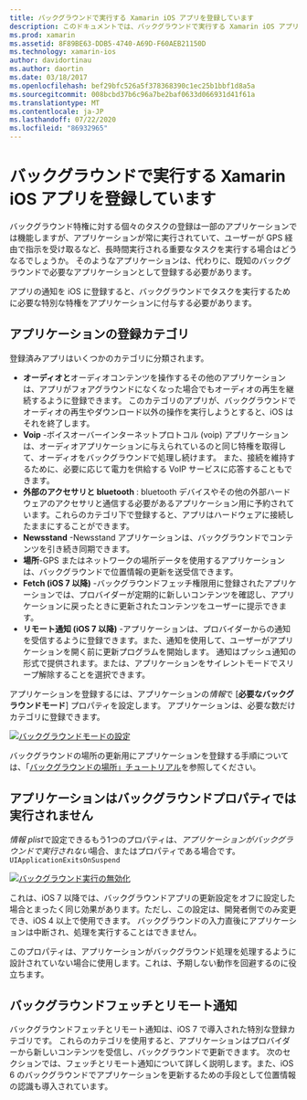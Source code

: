 ```yaml
---
title: バックグラウンドで実行する Xamarin iOS アプリを登録しています
description: このドキュメントでは、バックグラウンドで実行する Xamarin iOS アプリケーションを登録する方法について説明します。 オーディオアプリ、VoIP アプリ、外部のアクセサリ、bluetooth などについて説明します。
ms.prod: xamarin
ms.assetid: 8F89BE63-DDB5-4740-A69D-F60AEB21150D
ms.technology: xamarin-ios
author: davidortinau
ms.author: daortin
ms.date: 03/18/2017
ms.openlocfilehash: bef29bfc526a5f378368390c1ec25b1bbf1d8a5a
ms.sourcegitcommit: 008bcbd37b6c96a7be2baf0633d066931d41f61a
ms.translationtype: MT
ms.contentlocale: ja-JP
ms.lasthandoff: 07/22/2020
ms.locfileid: "86932965"
---
```

# <a name="registering-xamarinios-apps-to-run-in-the-background"></a>バックグラウンドで実行する Xamarin iOS アプリを登録しています

バックグラウンド特権に対する個々のタスクの登録は一部のアプリケーションでは機能しますが、アプリケーションが常に実行されていて、ユーザーが GPS 経由で指示を受け取るなど、長時間実行される重要なタスクを実行する場合はどうなるでしょうか。 そのようなアプリケーションは、代わりに、既知のバックグラウンドで必要なアプリケーションとして登録する必要があります。

アプリの通知を iOS に登録すると、バックグラウンドでタスクを実行するために必要な特別な特権をアプリケーションに付与する必要があります。

## <a name="application-registration-categories"></a>アプリケーションの登録カテゴリ

登録済みアプリはいくつかのカテゴリに分類されます。

- **オーディオと**オーディオコンテンツを操作するその他のアプリケーションは、アプリがフォアグラウンドになくなった場合でもオーディオの再生を継続するように登録できます。 このカテゴリのアプリが、バックグラウンドでオーディオの再生やダウンロード以外の操作を実行しようとすると、iOS はそれを終了します。
- **Voip** -ボイスオーバーインターネットプロトコル (voip) アプリケーションは、オーディオアプリケーションに与えられているのと同じ特権を取得して、オーディオをバックグラウンドで処理し続けます。 また、接続を維持するために、必要に応じて電力を供給する VoIP サービスに応答することもできます。
- **外部のアクセサリと bluetooth** : bluetooth デバイスやその他の外部ハードウェアのアクセサリと通信する必要があるアプリケーション用に予約されています。これらのカテゴリ下で登録すると、アプリはハードウェアに接続したままにすることができます。
- **Newsstand** -Newsstand アプリケーションは、バックグラウンドでコンテンツを引き続き同期できます。
- **場所**-GPS またはネットワークの場所データを使用するアプリケーションは、バックグラウンドで位置情報の更新を送受信できます。
- **Fetch (iOS 7 以降)** -バックグラウンドフェッチ権限用に登録されたアプリケーションでは、プロバイダーが定期的に新しいコンテンツを確認し、アプリケーションに戻ったときに更新されたコンテンツをユーザーに提示できます。
- **リモート通知 (iOS 7 以降)** -アプリケーションは、プロバイダーからの通知を受信するように登録できます。また、通知を使用して、ユーザーがアプリケーションを開く前に更新プログラムを開始します。 通知はプッシュ通知の形式で提供されます。または、アプリケーションをサイレントモードでスリープ解除することを選択できます。

アプリケーションを登録するには、アプリケーションの*情報*で [**必要なバックグラウンドモード**] プロパティを設定します。 アプリケーションは、必要な数だけカテゴリに登録できます。

 [![バックグラウンドモードの設定](registering-applications-to-run-in-background-images/bgmodes.png)](registering-applications-to-run-in-background-images/bgmodes.png#lightbox)

バックグラウンドの場所の更新用にアプリケーションを登録する手順については、「[バックグラウンドの場所」チュートリアル](~/ios/app-fundamentals/backgrounding/ios-backgrounding-walkthroughs/location-walkthrough.md)を参照してください。

## <a name="application-does-not-run-in-background-property"></a>アプリケーションはバックグラウンドプロパティでは実行されません

*情報 plist*で設定できるもう1つのプロパティは、*アプリケーションがバックグラウンドで実行されない*場合、またはプロパティである場合です。 `UIApplicationExitsOnSuspend`

 [![バックグラウンド実行の無効化](registering-applications-to-run-in-background-images/plist.png)](registering-applications-to-run-in-background-images/plist.png#lightbox)

これは、iOS 7 以降では、バックグラウンドアプリの更新設定をオフに設定した場合とまったく同じ効果があります。ただし、この設定は、開発者側でのみ変更でき、iOS 4 以上で使用できます。 バックグラウンドの入力直後にアプリケーションは中断され、処理を実行することはできません。

このプロパティは、アプリケーションがバックグラウンド処理を処理するように設計されていない場合に使用します。これは、予期しない動作を回避するのに役立ちます。

## <a name="background-fetch-and-remote-notifications"></a>バックグラウンドフェッチとリモート通知

バックグラウンドフェッチとリモート通知は、iOS 7 で導入された特別な登録カテゴリです。 これらのカテゴリを使用すると、アプリケーションはプロバイダーから新しいコンテンツを受信し、バックグラウンドで更新できます。 次のセクションでは、フェッチとリモート通知について詳しく説明します。また、iOS 6 のバックグラウンドでアプリケーションを更新するための手段として位置情報の認識も導入されています。
